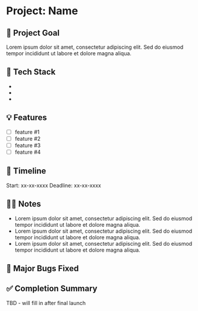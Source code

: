 # Project: Name

## 🎯 Project Goal

Lorem ipsum dolor sit amet, consectetur adipiscing elit. Sed do eiusmod tempor incididunt ut labore et dolore magna aliqua.

## 🧱 Tech Stack

-
-
-

## 💡 Features

- [ ] feature #1
- [ ] feature #2
- [ ] feature #3
- [ ] feature #4

## 📅 Timeline

Start: xx-xx-xxxx
Deadline: xx-xx-xxxx

## ✍🏼 Notes

- Lorem ipsum dolor sit amet, consectetur adipiscing elit. Sed do eiusmod tempor incididunt ut labore et dolore magna aliqua.
- Lorem ipsum dolor sit amet, consectetur adipiscing elit. Sed do eiusmod tempor incididunt ut labore et dolore magna aliqua.
- Lorem ipsum dolor sit amet, consectetur adipiscing elit. Sed do eiusmod tempor incididunt ut labore et dolore magna aliqua.

## 🐛 Major Bugs Fixed

## ✅ Completion Summary

TBD - will fill in after final launch

